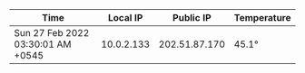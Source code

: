 | Time     | Local IP | Public IP | Temperature |
| ----------- | ----------- | ----------- | ----------- |
| Sun 27 Feb 2022 03:30:01 AM +0545      | 10.0.2.133     | 202.51.87.170  | 45.1° |
